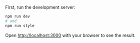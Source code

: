 First, run the development server:

```bash
npm run dev
# and
npm run style
```

Open [http://localhost:3000](http://localhost:3000) with your browser to see the result.